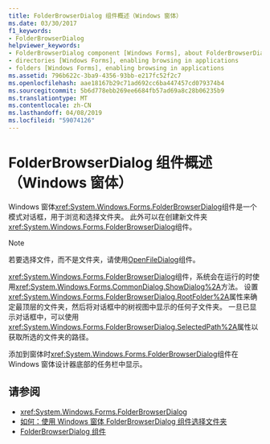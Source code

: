 ```yaml
---
title: FolderBrowserDialog 组件概述（Windows 窗体）
ms.date: 03/30/2017
f1_keywords:
- FolderBrowserDialog
helpviewer_keywords:
- FolderBrowserDialog component [Windows Forms], about FolderBrowserDialog
- directories [Windows Forms], enabling browsing in applications
- folders [Windows Forms], enabling browsing in applications
ms.assetid: 796b622c-3ba9-4356-93bb-e217fc52f2c7
ms.openlocfilehash: aae18167b29c71ad692cc6ba447457cd079374b4
ms.sourcegitcommit: 5b6d778ebb269ee6684fb57ad69a8c28b06235b9
ms.translationtype: MT
ms.contentlocale: zh-CN
ms.lasthandoff: 04/08/2019
ms.locfileid: "59074126"
---
```

# <a name="folderbrowserdialog-component-overview-windows-forms"></a>FolderBrowserDialog 组件概述（Windows 窗体）
Windows 窗体<xref:System.Windows.Forms.FolderBrowserDialog>组件是一个模式对话框，用于浏览和选择文件夹。 此外可以在创建新文件夹<xref:System.Windows.Forms.FolderBrowserDialog>组件。  
  
> [!NOTE]
>  若要选择文件，而不是文件夹，请使用[OpenFileDialog](openfiledialog-component-windows-forms.md)组件。  
  
 <xref:System.Windows.Forms.FolderBrowserDialog>组件，系统会在运行的时使用<xref:System.Windows.Forms.CommonDialog.ShowDialog%2A>方法。 设置<xref:System.Windows.Forms.FolderBrowserDialog.RootFolder%2A>属性来确定最顶层的文件夹，然后将对话框中的树视图中显示的任何子文件夹。 一旦已显示对话框中，可以使用<xref:System.Windows.Forms.FolderBrowserDialog.SelectedPath%2A>属性以获取所选的文件夹的路径。  
  
 添加到窗体时<xref:System.Windows.Forms.FolderBrowserDialog>组件在 Windows 窗体设计器底部的任务栏中显示。  
  
## <a name="see-also"></a>请参阅

- <xref:System.Windows.Forms.FolderBrowserDialog>
- [如何：使用 Windows 窗体 FolderBrowserDialog 组件选择文件夹](how-to-choose-folders-with-the-windows-forms-folderbrowserdialog-component.md)
- [FolderBrowserDialog 组件](folderbrowserdialog-component-windows-forms.md)
